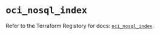 # `oci_nosql_index`

Refer to the Terraform Registory for docs: [`oci_nosql_index`](https://registry.terraform.io/providers/oracle/oci/6.18.0/docs/resources/nosql_index).
